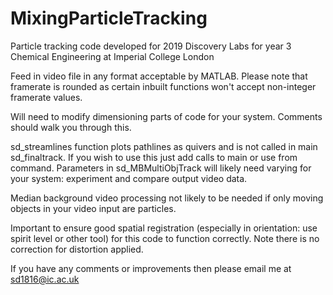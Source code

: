 # MixingParticleTracking
Particle tracking code developed for 2019 Discovery Labs for year 3 Chemical Engineering at Imperial College London

Feed in video file in any format acceptable by MATLAB. Please note that framerate is rounded as certain inbuilt functions won't accept non-integer framerate values.

Will need to modify dimensioning parts of code for your system. Comments should walk you through this.

sd_streamlines function plots pathlines as quivers and is not called in main sd_finaltrack. If you wish to use this just add calls to main or use from command. Parameters in sd_MBMultiObjTrack will likely need varying for your system: experiment and compare output video data.

Median background video processing not likely to be needed if only moving objects in your video input are particles.

Important to ensure good spatial registration (especially in orientation: use spirit level or other tool) for this code to function correctly. Note there is no correction for distortion applied.

If you have any comments or improvements then please email me at sd1816@ic.ac.uk
